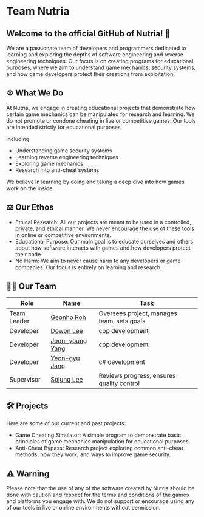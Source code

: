 # Team Nutria 
## Welcome to the official GitHub of Nutria! 👋

We are a passionate team of developers and programmers dedicated to learning and exploring the depths of software engineering and reverse engineering techniques. Our focus is on creating programs for educational purposes, where we aim to understand game mechanics, security systems, and how game developers protect their creations from exploitation.

## ⚙️ What We Do
At Nutria, we engage in creating educational projects that demonstrate how certain game mechanics can be manipulated for research and learning. 
We do not promote or condone cheating in live or competitive games. Our tools are intended strictly for educational purposes, 

including:

* Understanding game security systems
* Learning reverse engineering techniques
* Exploring game mechanics
* Research into anti-cheat systems

We believe in learning by doing and taking a deep dive into how games work on the inside.

## ⚖️ Our Ethos
* Ethical Research: All our projects are meant to be used in a controlled, private, and ethical manner. We never encourage the use of these tools in online or competitive environments.
* Educational Purpose: Our main goal is to educate ourselves and others about how software interacts with games and how developers protect their code.
* No Harm: We aim to never cause harm to any developers or game companies. Our focus is entirely on learning and research.

## 🧑‍💻 Our Team
| Role            | Name                                                | Task                        |
|----------------|------------------------------------------------------|-----------------------------|
| Team Leader    | [Geonho Roh](github.com/nickroh)                     | Oversees project, manages team, sets goals  |
| Developer      | [Dowon Lee]()                                        | cpp development                   |
| Developer      | [Joon-young Yang]()                                  | cpp development                   |
| Developer      | [Yeon-gyu Jang]()                                    | c# development                    |
| Supervisor     | [Sojung Lee]()                                       | Reviews progress, ensures quality control |


## 🛠️ Projects
Here are some of our current and past projects:

* Game Cheating Simulator: A simple program to demonstrate basic principles of game mechanics manipulation for educational purposes.
* Anti-Cheat Bypass: Research project exploring common anti-cheat methods, how they work, and ways to improve game security.
  
## ⚠️ Warning
Please note that the use of any of the software created by Nutria should be done with caution and respect for the terms and conditions of the games and platforms you engage with. We do not support or encourage using any of our tools in live or online environments without permission.
